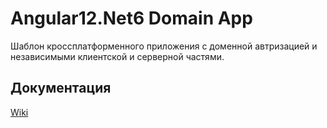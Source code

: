 # Angular12.Net6 Domain App

Шаблон кроссплатформенного приложения с доменной автризацией и независимыми клиентской и серверной частями.

## Документация
[Wiki](https://github.com/dimanmup/ng12.net6/wiki)
